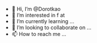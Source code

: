 - 👋 Hi, I’m @Dorotkao
- 👀 I’m interested in f at
- 🌱 I’m currently learning ...
- 💞️ I’m looking to collaborate on ...
- 📫 How to reach me ...

<!---
Dorotkao/Dorotkao is a ✨ special ✨ repository because its `README.md` (this file) appears on your GitHub profile.
You can click the Preview link to take a look at your changes.
--->
